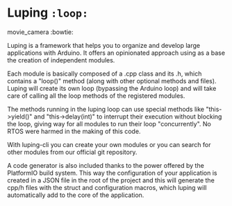 # Luping `:loop:`

movie_camera :bowtie:

Luping is a framework that helps you to organize and develop large applications with Arduino. It offers an opinionated approach using as a base the creation of independent modules.

Each module is basically composed of a .cpp class and its .h, which contains a "loop()" method (along with other optional methods and files). Luping will create its own loop (bypassing the Arduino loop) and will take care of calling all the loop methods of the registered modules.

The methods running in the luping loop can use special methods like "this->yield()" and "this->delay(int)" to interrupt their execution without blocking the loop, giving way for all modules to run their loop "concurrently". No RTOS were harmed in the making of this code.

With luping-cli you can create your own modules or you can search for other modules from our official git repository.

A code generator is also included thanks to the power offered by the PlatformIO build system. This way the configuration of your application is created in a JSON file in the root of the project and this will generate the cpp/h files with the struct and configuration macros, which luping will automatically add to the core of the application.
